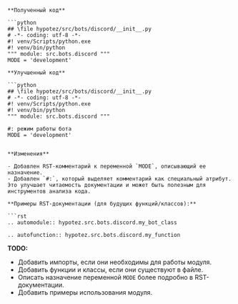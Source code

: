 ```
**Полученный код**

```python
## \file hypotez/src/bots/discord/__init__.py
# -*- coding: utf-8 -*-
#! venv/Scripts/python.exe
#! venv/bin/python
""" module: src.bots.discord """
MODE = 'development'
```

```
**Улучшенный код**

```python
## \file hypotez/src/bots/discord/__init__.py
# -*- coding: utf-8 -*-
#! venv/Scripts/python.exe
#! venv/bin/python
""" module: src.bots.discord """

#: режим работы бота
MODE = 'development'


```

```
**Изменения**

- Добавлен RST-комментарий к переменной `MODE`, описывающий ее назначение.
- Добавлен `#:`, который выделяет комментарий как специальный атрибут.  Это улучшает читаемость документации и может быть полезным для инструментов анализа кода.

**Примеры RST-документации (для будущих функций/классов):**

```rst
.. automodule:: hypotez.src.bots.discord.my_bot_class

.. autofunction:: hypotez.src.bots.discord.my_function

```


**TODO:**

- Добавить импорты, если они необходимы для работы модуля.
- Добавить функции и классы, если они существуют в файле.
- Описать назначение переменной `MODE` более подробно в RST-документации.
- Добавить примеры использования модуля.
```
